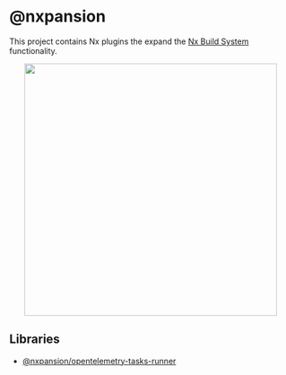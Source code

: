 # @nxpansion

This project contains Nx plugins the expand the [Nx Build System](https://nx.dev) functionality.

<p style="text-align: center;"><img src="https://raw.githubusercontent.com/nrwl/nx/master/images/nx-logo.png" width="450"></p>

## Libraries

- [@nxpansion/opentelemetry-tasks-runner](./packages/opentelemetry-tasks-runner/README.md)
